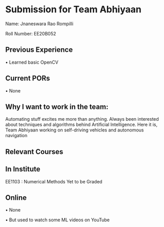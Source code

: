 Submission for Team Abhiyaan
============================
Name: Jnaneswara Rao Rompilli

Roll Number: EE20B052

Previous Experience
-------------------
• Learned basic OpenCV

Current PORs
-------------
• None

Why I want to work in the team:
------------------------------
Automating stuff excites me more than anything. Always been interested about techniques and algorithms behind Artificial Intelligence. Here it is, Team Abhiyaan working on self-driving vehicles and autonomous navigation

Relevant Courses
----------------

In Institute
------------
EE1103 : Numerical Methods
Yet to be Graded

Online
------
• None

• But used to watch some ML videos on YouTube

